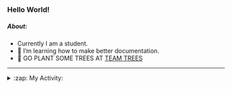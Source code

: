 ### Hello World!

##### About:
- Currently I am a student.
- 🌱 I’m learning how to make better documentation.
- 🌱 GO PLANT SOME TREES AT [TEAM TREES](https://teamtrees.org/)

---
<details>
  <summary>:zap: My Activity:</summary>
  
<!--START_SECTION:waka-->
![Code Time](http://img.shields.io/badge/Code%20Time-1%2C243%20hrs%2016%20mins-blue)

**I'm a Night 🦉** 

```text
🌞 Morning                2012 commits        ███░░░░░░░░░░░░░░░░░░░░░░   10.25 % 
🌆 Daytime                6615 commits        ████████░░░░░░░░░░░░░░░░░   33.70 % 
🌃 Evening                5653 commits        ███████░░░░░░░░░░░░░░░░░░   28.80 % 
🌙 Night                  5348 commits        ███████░░░░░░░░░░░░░░░░░░   27.25 % 
```
📅 **I'm Most Productive on Wednesday** 

```text
Monday                   2710 commits        ███░░░░░░░░░░░░░░░░░░░░░░   13.81 % 
Tuesday                  2691 commits        ███░░░░░░░░░░░░░░░░░░░░░░   13.71 % 
Wednesday                4649 commits        ██████░░░░░░░░░░░░░░░░░░░   23.69 % 
Thursday                 2589 commits        ███░░░░░░░░░░░░░░░░░░░░░░   13.19 % 
Friday                   2095 commits        ███░░░░░░░░░░░░░░░░░░░░░░   10.67 % 
Saturday                 1677 commits        ██░░░░░░░░░░░░░░░░░░░░░░░   08.54 % 
Sunday                   3217 commits        ████░░░░░░░░░░░░░░░░░░░░░   16.39 % 
```


📊 **This Week I Spent My Time On** 

```text
🔥 Editors: 
Android Studio           4 hrs 27 mins       █████████████░░░░░░░░░░░░   52.28 % 
VS Code                  2 hrs 4 mins        ██████░░░░░░░░░░░░░░░░░░░   24.36 % 
IntelliJ                 1 hr 59 mins        ██████░░░░░░░░░░░░░░░░░░░   23.37 % 

🐱‍💻 Projects: 
java-springboot-projects 1 hr 59 mins        ██████░░░░░░░░░░░░░░░░░░░   23.37 % 
swag-store               1 hr 43 mins        █████░░░░░░░░░░░░░░░░░░░░   20.29 % 
github-readme-youtube-car1 hr 27 mins        ████░░░░░░░░░░░░░░░░░░░░░   17.18 % 
CSE224-Fundamentals-of-An1 hr 4 mins         ███░░░░░░░░░░░░░░░░░░░░░░   12.70 % 
test                     49 mins             ██░░░░░░░░░░░░░░░░░░░░░░░   09.74 % 
```


 Last Updated on 23/10/2023 06:11:10 UTC
<!--END_SECTION:waka-->
</details>
